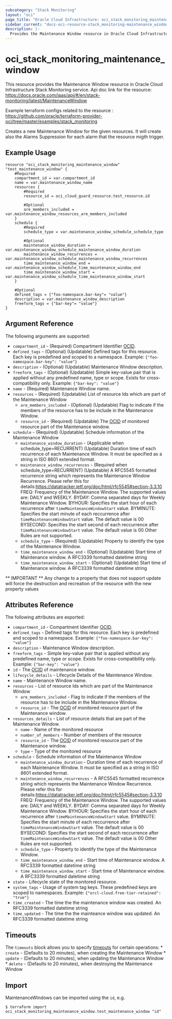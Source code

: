 ```yaml
---
subcategory: "Stack Monitoring"
layout: "oci"
page_title: "Oracle Cloud Infrastructure: oci_stack_monitoring_maintenance_window"
sidebar_current: "docs-oci-resource-stack_monitoring-maintenance_window"
description: |-
  Provides the Maintenance Window resource in Oracle Cloud Infrastructure Stack Monitoring service
---
```


# oci_stack_monitoring_maintenance_window
This resource provides the Maintenance Window resource in Oracle Cloud Infrastructure Stack Monitoring service.
Api doc link for the resource: https://docs.oracle.com/iaas/api/#/en/stack-monitoring/latest/MaintenanceWindow

Example terraform configs related to the resource : https://github.com/oracle/terraform-provider-oci/tree/master/examples/stack_monitoring

Creates a new Maintenance Window for the given resources. It will create also the 
Alarms Suppression for each alarm that the resource migth trigger.


## Example Usage

```hcl
resource "oci_stack_monitoring_maintenance_window" "test_maintenance_window" {
	#Required
	compartment_id = var.compartment_id
	name = var.maintenance_window_name
	resources {
		#Required
		resource_id = oci_cloud_guard_resource.test_resource.id

		#Optional
		are_members_included = var.maintenance_window_resources_are_members_included
	}
	schedule {
		#Required
		schedule_type = var.maintenance_window_schedule_schedule_type

		#Optional
		maintenance_window_duration = var.maintenance_window_schedule_maintenance_window_duration
		maintenance_window_recurrences = var.maintenance_window_schedule_maintenance_window_recurrences
		time_maintenance_window_end = var.maintenance_window_schedule_time_maintenance_window_end
		time_maintenance_window_start = var.maintenance_window_schedule_time_maintenance_window_start
	}

	#Optional
	defined_tags = {"foo-namespace.bar-key"= "value"}
	description = var.maintenance_window_description
	freeform_tags = {"bar-key"= "value"}
}
```

## Argument Reference

The following arguments are supported:

* `compartment_id` - (Required) Compartment Identifier [OCID](https://docs.cloud.oracle.com/iaas/Content/General/Concepts/identifiers.htm). 
* `defined_tags` - (Optional) (Updatable) Defined tags for this resource. Each key is predefined and scoped to a namespace. Example: `{"foo-namespace.bar-key": "value"}` 
* `description` - (Optional) (Updatable) Maintenance Window description.
* `freeform_tags` - (Optional) (Updatable) Simple key-value pair that is applied without any predefined name, type or scope. Exists for cross-compatibility only. Example: `{"bar-key": "value"}` 
* `name` - (Required) Maintenance Window name.
* `resources` - (Required) (Updatable) List of resource Ids which are part of the Maintenance Window 
	* `are_members_included` - (Optional) (Updatable) Flag to indicate if the members of the resource has to be include in the Maintenance Window. 
	* `resource_id` - (Required) (Updatable) The [OCID](https://docs.cloud.oracle.com/iaas/Content/General/Concepts/identifiers.htm) of monitored resource part of the Maintenance window. 
* `schedule` - (Required) (Updatable) Schedule information of the Maintenance Window 
	* `maintenance_window_duration` - (Applicable when schedule_type=RECURRENT) (Updatable) Duration time of each recurrence of each Maintenance Window. It must be specified as a string in ISO 8601 extended format. 
	* `maintenance_window_recurrences` - (Required when schedule_type=RECURRENT) (Updatable) A RFC5545 formatted recurrence string which represents the Maintenance Window Recurrence. Please refer this for details:https://datatracker.ietf.org/doc/html/rfc5545#section-3.3.10 FREQ: Frequency of the Maintenance Window. The supported values are: DAILY and WEEKLY. BYDAY: Comma separated days for Weekly Maintenance Window. BYHOUR: Specifies the start hour of each recurrence after `timeMaintenanceWindowStart` value. BYMINUTE: Specifies the start minute of each reccurrence after `timeMaintenanceWindowStart` value. The default value is 00 BYSECOND: Specifies the start second of each reccurrence after `timeMaintenanceWindowStart` value. The default value is 00 Other Rules are not supported. 
	* `schedule_type` - (Required) (Updatable) Property to identify the type of the Maintenance Window. 
	* `time_maintenance_window_end` - (Optional) (Updatable) Start time of Maintenance window. A RFC3339 formatted datetime string 
	* `time_maintenance_window_start` - (Optional) (Updatable) Start time of Maintenance window. A RFC3339 formatted datetime string 


** IMPORTANT **
Any change to a property that does not support update will force the destruction and recreation of the resource with the new property values

## Attributes Reference

The following attributes are exported:

* `compartment_id` - Compartment Identifier [OCID](https://docs.cloud.oracle.com/iaas/Content/General/Concepts/identifiers.htm). 
* `defined_tags` - Defined tags for this resource. Each key is predefined and scoped to a namespace. Example: `{"foo-namespace.bar-key": "value"}` 
* `description` - Maintenance Window description.
* `freeform_tags` - Simple key-value pair that is applied without any predefined name, type or scope. Exists for cross-compatibility only. Example: `{"bar-key": "value"}` 
* `id` - The [OCID](https://docs.cloud.oracle.com/iaas/Content/General/Concepts/identifiers.htm) of maintenance window. 
* `lifecycle_details` - Lifecycle Details of the Maintenance Window.
* `name` - Maintenance Window name.
* `resources` - List of resource Ids which are part of the Maintenance Window 
	* `are_members_included` - Flag to indicate if the members of the resource has to be include in the Maintenance Window. 
	* `resource_id` - The [OCID](https://docs.cloud.oracle.com/iaas/Content/General/Concepts/identifiers.htm) of monitored resource part of the Maintenance window. 
* `resources_details` - List of resource details that are part of the Maintenance Window. 
	* `name` - Name of the monitored resource 
	* `number_of_members` - Number of members of the resource 
	* `resource_id` - The [OCID](https://docs.cloud.oracle.com/iaas/Content/General/Concepts/identifiers.htm) of monitored resource part of the Maintenance window. 
	* `type` - Type of the monitored resource 
* `schedule` - Schedule information of the Maintenance Window 
	* `maintenance_window_duration` - Duration time of each recurrence of each Maintenance Window. It must be specified as a string in ISO 8601 extended format. 
	* `maintenance_window_recurrences` - A RFC5545 formatted recurrence string which represents the Maintenance Window Recurrence. Please refer this for details:https://datatracker.ietf.org/doc/html/rfc5545#section-3.3.10 FREQ: Frequency of the Maintenance Window. The supported values are: DAILY and WEEKLY. BYDAY: Comma separated days for Weekly Maintenance Window. BYHOUR: Specifies the start hour of each recurrence after `timeMaintenanceWindowStart` value. BYMINUTE: Specifies the start minute of each reccurrence after `timeMaintenanceWindowStart` value. The default value is 00 BYSECOND: Specifies the start second of each reccurrence after `timeMaintenanceWindowStart` value. The default value is 00 Other Rules are not supported. 
	* `schedule_type` - Property to identify the type of the Maintenance Window. 
	* `time_maintenance_window_end` - Start time of Maintenance window. A RFC3339 formatted datetime string 
	* `time_maintenance_window_start` - Start time of Maintenance window. A RFC3339 formatted datetime string 
* `state` - Lifecycle state of the monitored resource.
* `system_tags` - Usage of system tag keys. These predefined keys are scoped to namespaces. Example: `{"orcl-cloud.free-tier-retained": "true"}` 
* `time_created` - The time the the maintenance window was created. An RFC3339 formatted datetime string 
* `time_updated` - The time the the mainteance window was updated. An RFC3339 formatted datetime string 

## Timeouts

The `timeouts` block allows you to specify [timeouts](https://registry.terraform.io/providers/oracle/oci/latest/docs/guides/changing_timeouts) for certain operations:
	* `create` - (Defaults to 20 minutes), when creating the Maintenance Window
	* `update` - (Defaults to 20 minutes), when updating the Maintenance Window
	* `delete` - (Defaults to 20 minutes), when destroying the Maintenance Window


## Import

MaintenanceWindows can be imported using the `id`, e.g.

```
$ terraform import oci_stack_monitoring_maintenance_window.test_maintenance_window "id"
```

